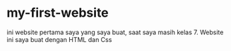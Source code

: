 # my-first-website
ini website pertama saya yang saya buat, saat saya masih kelas 7. Website ini saya buat dengan HTML dan Css

